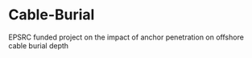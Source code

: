 # Cable-Burial
EPSRC funded project on the impact of anchor penetration on offshore cable burial depth
